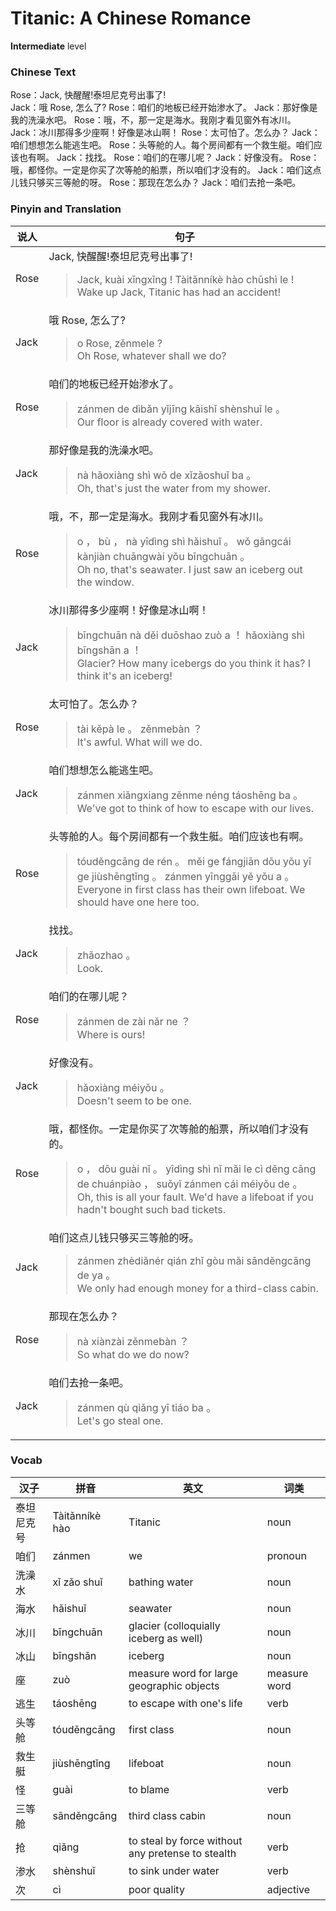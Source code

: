 # Titanic: A Chinese Romance
**Intermediate** level
### Chinese Text
Rose：Jack, 快醒醒!泰坦尼克号出事了!<br />Jack：哦 Rose, 怎么了?
Rose：咱们的地板已经开始渗水了。
Jack：那好像是我的洗澡水吧。
Rose：哦，不，那一定是海水。我刚才看见窗外有冰川。
Jack：冰川那得多少座啊！好像是冰山啊！
Rose：太可怕了。怎么办？
Jack：咱们想想怎么能逃生吧。
Rose：头等舱的人。每个房间都有一个救生艇。咱们应该也有啊。
Jack：找找。
Rose：咱们的在哪儿呢？
Jack：好像没有。
Rose：哦，都怪你。一定是你买了次等舱的船票，所以咱们才没有的。
Jack：咱们这点儿钱只够买三等舱的呀。
Rose：那现在怎么办？
Jack：咱们去抢一条吧。

### Pinyin and Translation
|说人|句子|
|----|----|
|Rose|Jack, 快醒醒!泰坦尼克号出事了!<blockquote>Jack, kuài xǐngxǐng ! Tàitǎnníkè hào chūshì le !<br />Wake up Jack, Titanic has had an accident!</blockquote>|
|Jack|哦 Rose, 怎么了?<blockquote>o  Rose, zěnmele ?<br />Oh Rose, whatever shall we do?</blockquote>|
|Rose|咱们的地板已经开始渗水了。<blockquote>zánmen de dìbǎn yǐjīng kāishǐ shènshuǐ le 。<br />Our floor is already covered with water.</blockquote>|
|Jack|那好像是我的洗澡水吧。<blockquote>nà hǎoxiàng shì wǒ de xǐzǎoshuǐ ba 。<br />Oh, that's just the water from my shower.</blockquote>|
|Rose|哦，不，那一定是海水。我刚才看见窗外有冰川。<blockquote>o ， bù ， nà yīdìng shì hǎishuǐ 。 wǒ gāngcái kànjiàn chuāngwài yǒu bīngchuān 。<br />Oh no, that's seawater. I just saw an iceberg out the window.</blockquote>|
|Jack|冰川那得多少座啊！好像是冰山啊！<blockquote>bīngchuān nà děi duōshao zuò a ！ hǎoxiàng shì bīngshān a ！<br />Glacier? How many icebergs do you think it has? I think it's an iceberg!</blockquote>|
|Rose|太可怕了。怎么办？<blockquote>tài kěpà le 。 zěnmebàn ？<br />It's awful. What will we do.</blockquote>|
|Jack|咱们想想怎么能逃生吧。<blockquote>zánmen xiǎngxiang zěnme néng táoshēng ba 。<br />We've got to think of how to escape with our lives.</blockquote>|
|Rose|头等舱的人。每个房间都有一个救生艇。咱们应该也有啊。<blockquote>tóuděngcāng de rén 。 měi ge fángjiān dōu yǒu yī ge jiùshēngtǐng 。 zánmen yīnggāi yě yǒu a 。<br />Everyone in first class has their own lifeboat. We should have one here too.</blockquote>|
|Jack|找找。<blockquote>zhǎozhao 。<br />Look.</blockquote>|
|Rose|咱们的在哪儿呢？<blockquote>zánmen de zài nǎr ne ？<br />Where is ours!</blockquote>|
|Jack|好像没有。<blockquote>hǎoxiàng méiyǒu 。<br />Doesn't seem to be one.</blockquote>|
|Rose|哦，都怪你。一定是你买了次等舱的船票，所以咱们才没有的。<blockquote>o ， dōu guài nǐ 。 yīdìng shì nǐ mǎi le cì děng cāng de chuánpiào ， suǒyǐ zánmen cái méiyǒu de 。<br />Oh, this is all your fault. We'd have a lifeboat if you hadn't bought such bad tickets.</blockquote>|
|Jack|咱们这点儿钱只够买三等舱的呀。<blockquote>zánmen zhèdiǎnér qián zhǐ gòu mǎi sānděngcāng de ya 。<br />We only had enough money for a third-class cabin.</blockquote>|
|Rose|那现在怎么办？<blockquote>nà xiànzài zěnmebàn ？<br />So what do we do now?</blockquote>|
|Jack|咱们去抢一条吧。<blockquote>zánmen qù qiǎng yī tiáo ba 。<br />Let's go steal one.</blockquote>|
### Vocab
|汉子|拼音|英文|词类|
|----|----|----|----|
|泰坦尼克号|Tàitǎnníkè hào|Titanic|noun|
|咱们|zánmen|we|pronoun|
|洗澡水|xǐ zǎo shuǐ|bathing water|noun|
|海水|hǎishuǐ|seawater|noun|
|冰川|bīngchuān|glacier (colloquially iceberg as well)|noun|
|冰山|bīngshān|iceberg|noun|
|座|zuò|measure word for large geographic objects|measure word|
|逃生|táoshēng|to escape with one's life|verb|
|头等舱|tóuděngcāng|first class|noun|
|救生艇|jiùshēngtǐng|lifeboat|noun|
|怪|guài|to blame|verb|
|三等舱|sānděngcāng|third class cabin|noun|
|抢|qiǎng|to steal by force without any pretense to stealth|verb|
|渗水|shènshuǐ|to sink under water|verb|
|次|cì|poor quality|adjective|